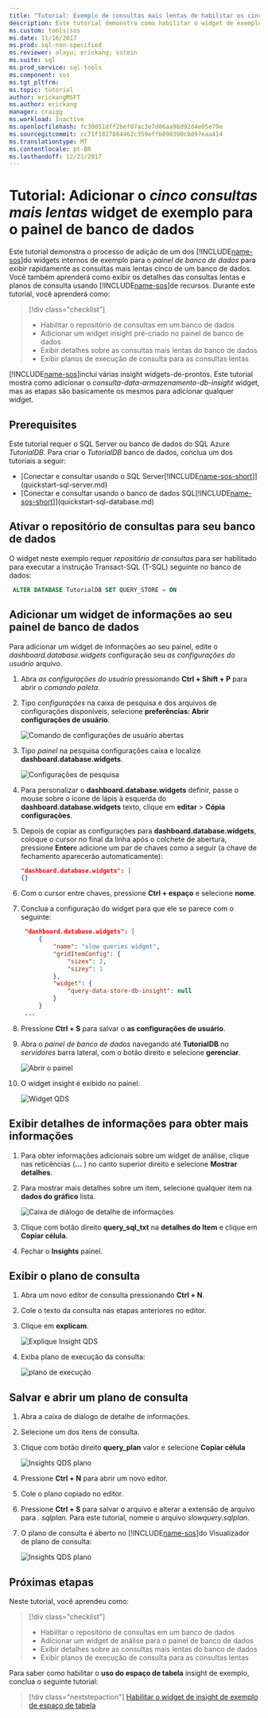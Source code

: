 ```yaml
---
title: "Tutorial: Exemplo de consultas mais lentas de habilitar os cinco widget - Studio de operações do SQL (visualização) | Microsoft Docs"
description: Este tutorial demonstra como habilitar o widget de exemplo de consultas mais lentos cinco no painel de banco de dados.
ms.custom: tools|sos
ms.date: 11/16/2017
ms.prod: sql-non-specified
ms.reviewer: alayu; erickang; sstein
ms.suite: sql
ms.prod_service: sql-tools
ms.component: sos
ms.tgt_pltfrm: 
ms.topic: tutorial
author: erickangMSFT
ms.author: erickang
manager: craigg
ms.workload: Inactive
ms.openlocfilehash: fc30051dff2bef07ac3e7d06aa98d92d4e05e79e
ms.sourcegitcommit: cc71f1027884462c359effb898390c8d97eaa414
ms.translationtype: MT
ms.contentlocale: pt-BR
ms.lasthandoff: 12/21/2017
---
```

# <a name="tutorial-add-the-five-slowest-queries-sample-widget-to-the-database-dashboard"></a>Tutorial: Adicionar o *cinco consultas mais lentas* widget de exemplo para o painel de banco de dados

Este tutorial demonstra o processo de adição de um dos [!INCLUDE[name-sos](../includes/name-sos-short.md)]do widgets internos de exemplo para o *painel de banco de dados* para exibir rapidamente as consultas mais lentas cinco de um banco de dados. Você também aprenderá como exibir os detalhes das consultas lentas e planos de consulta usando [!INCLUDE[name-sos](../includes/name-sos-short.md)]de recursos. Durante este tutorial, você aprenderá como:

> [!div class="checklist"]
> * Habilitar o repositório de consultas em um banco de dados
> * Adicionar um widget insight pré-criado no painel de banco de dados
> * Exibir detalhes sobre as consultas mais lentas do banco de dados
> * Exibir planos de execução de consulta para as consultas lentas

[!INCLUDE[name-sos](../includes/name-sos-short.md)]inclui várias insight widgets-de-prontos. Este tutorial mostra como adicionar o *consulta-data-armazenamento-db-insight* widget, mas as etapas são basicamente os mesmos para adicionar qualquer widget.

## <a name="prerequisites"></a>Prerequisites

Este tutorial requer o SQL Server ou banco de dados do SQL Azure *TutorialDB*. Para criar o *TutorialDB* banco de dados, conclua um dos tutoriais a seguir:

- [Conectar e consultar usando o SQL Server[!INCLUDE[name-sos-short](../includes/name-sos-short.md)]](quickstart-sql-server.md)
- [Conectar e consultar usando o banco de dados SQL[!INCLUDE[name-sos-short](../includes/name-sos-short.md)]](quickstart-sql-database.md)



## <a name="turn-on-query-store-for-your-database"></a>Ativar o repositório de consultas para seu banco de dados

O widget neste exemplo requer *repositório de consultas* para ser habilitado para executar a instrução Transact-SQL (T-SQL) seguinte no banco de dados:

   ```sql
    ALTER DATABASE TutorialDB SET QUERY_STORE = ON
   ```

## <a name="add-an-insight-widget-to-your-database-dashboard"></a>Adicionar um widget de informações ao seu painel de banco de dados

Para adicionar um widget de informações ao seu painel, edite o *dashboard.database.widgets* configuração seu *as configurações do usuário* arquivo.

1. Abra *as configurações do usuário* pressionando **Ctrl + Shift + P** para abrir o *comando paleta*.
2. Tipo *configurações* na caixa de pesquisa e dos arquivos de configurações disponíveis, selecione **preferências: Abrir configurações de usuário**.

   ![Comando de configurações de usuário abertas](./media/tutorial-qds-sql-server/open-user-settings.png)

2. Tipo *painel* na pesquisa configurações caixa e localize **dashboard.database.widgets**.

   ![Configurações de pesquisa](./media/tutorial-qds-sql-server/search-settings.png)

3. Para personalizar o **dashboard.database.widgets** definir, passe o mouse sobre o ícone de lápis à esquerda do **dashboard.database.widgets** texto, clique em **editar**  >  **Cópia configurações**.

4. Depois de copiar as configurações para **dashboard.database.widgets**, coloque o cursor no final da linha após o colchete de abertura, pressione **Enter**e adicione um par de chaves como a seguir (a chave de fechamento aparecerão automaticamente):

   ```json
   "dashboard.database.widgets": [
   {}
   ```
5. Com o cursor entre chaves, pressione **Ctrl + espaço** e selecione **nome**. 
6. Conclua a configuração do widget para que ele se parece com o seguinte:

   ```json
    "dashboard.database.widgets": [
        {
            "name": "slow queries widget",
            "gridItemConfig": {
                "sizex": 2,
                "sizey": 1
            },
            "widget": {
                "query-data-store-db-insight": null
            }
        }
    ...
    ```

5. Pressione **Ctrl + S** para salvar o **as configurações de usuário**.

6. Abra o *painel de banco de dados* navegando até **TutorialDB** no *servidores* barra lateral, com o botão direito e selecione **gerenciar**.

   ![Abrir o painel](./media/tutorial-qds-sql-server/insight-open-dashboard.png)

7. O widget insight é exibido no painel: 

   ![Widget QDS](./media/tutorial-qds-sql-server/insight-qds-result.png)


## <a name="view-insight-details-for-more-information"></a>Exibir detalhes de informações para obter mais informações

1. Para obter informações adicionais sobre um widget de análise, clique nas reticências (**...** ) no canto superior direito e selecione **Mostrar detalhes**.
2. Para mostrar mais detalhes sobre um item, selecione qualquer item na **dados do gráfico** lista.

   ![Caixa de diálogo de detalhe de informações](./media/tutorial-qds-sql-server/insight-details-dialog.png)

3. Clique com botão direito **query_sql_txt** na **detalhes do Item** e clique em **Copiar célula**.

4. Fechar o **Insights** painel.

## <a name="view-the-query-plan"></a>Exibir o plano de consulta 

1. Abra um novo editor de consulta pressionando **Ctrl + N**.

2. Cole o texto da consulta nas etapas anteriores no editor.

3. Clique em **explicam**.

   ![Explique Insight QDS](./media/tutorial-qds-sql-server/insight-qds-explain.png)

4. Exiba plano de execução da consulta:

   ![plano de execução](./media/tutorial-qds-sql-server/showplan.png)

## <a name="save-and-open-a-query-plan"></a>Salvar e abrir um plano de consulta 

1. Abra a caixa de diálogo de detalhe de informações.
2. Selecione um dos itens de consulta.
2. Clique com botão direito **query_plan** valor e selecione **Copiar célula**

   ![Insights QDS plano](./media/tutorial-qds-sql-server/insight-qds-plan.png)

3. Pressione **Ctrl + N** para abrir um novo editor.

4. Cole o plano copiado no editor.

5. Pressione **Ctrl + S** para salvar o arquivo e alterar a extensão de arquivo para *. sqlplan*. Para este tutorial, nomeie o arquivo *slowquery.sqlplan*.

6. O plano de consulta é aberto no [!INCLUDE[name-sos](../includes/name-sos-short.md)]do Visualizador de plano de consulta:

   ![Insights QDS plano](./media/tutorial-qds-sql-server/sqlplan.png)


## <a name="next-steps"></a>Próximas etapas
Neste tutorial, você aprendeu como:
> [!div class="checklist"]
> * Habilitar o repositório de consultas em um banco de dados
> * Adicionar um widget de análise para o painel de banco de dados
> * Exibir detalhes sobre as consultas mais lentas do banco de dados
> * Exibir planos de execução de consulta para as consultas lentas


Para saber como habilitar o **uso do espaço de tabela** insight de exemplo, conclua o seguinte tutorial:

> [!div class="nextstepaction"]
> [Habilitar o widget de insight de exemplo de espaço de tabela](tutorial-table-space-sql-server.md)